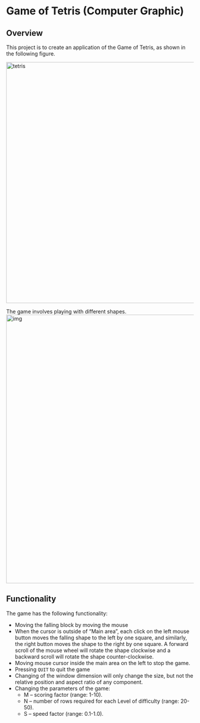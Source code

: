 # Game of Tetris (Computer Graphic)

## Overview
This project is to create an application of the Game of Tetris, as shown in the following figure. 

<img width="646" alt="tetris" src="https://user-images.githubusercontent.com/37192026/37186201-1469fb4e-22f9-11e8-8ab0-55bd147504b5.png">

The game involves playing with different shapes. 
<img width="720" alt="img" src="https://user-images.githubusercontent.com/37192026/37186245-4be69cf8-22f9-11e8-95ca-3753ed0380e5.png">

## Functionality
The game has the following functionality: 
- Moving the falling block by moving the mouse
- When the cursor is outside of “Main area”, each click on the left mouse button moves the falling shape to the left by one square, and similarly, the right button moves the shape to the right by one square. A forward scroll of the mouse wheel will rotate the shape clockwise and a backward scroll will rotate the shape counter-clockwise. 
- Moving mouse cursor inside the main area on the left to stop the game.
- Pressing `QUIT` to quit the game
- Changing of the window dimension will only change the size, but not the relative position and aspect ratio of any component. 
- Changing the parameters of the game:
  - M – scoring factor (range: 1-10).
  - N – number of rows required for each Level of difficulty (range: 20-50).
  - S – speed factor (range: 0.1-1.0).
